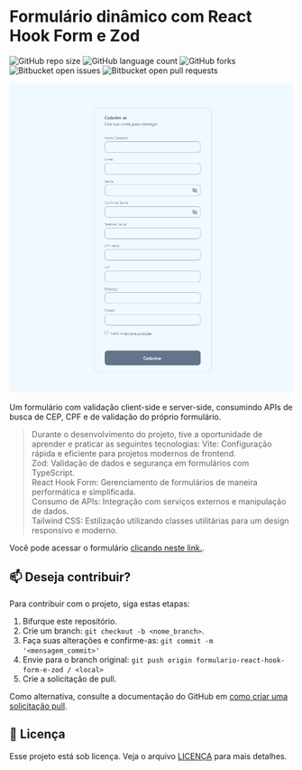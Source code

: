 # Formulário dinâmico com React Hook Form e Zod

![GitHub repo size](https://img.shields.io/github/repo-size/gabriel-leonel/formulario-react-hook-form-e-zod?style=for-the-badge)
![GitHub language count](https://img.shields.io/github/languages/count/gabriel-leonel/formulario-react-hook-form-e-zod?style=for-the-badge)
![GitHub forks](https://img.shields.io/github/forks/gabriel-leonel/formulario-react-hook-form-e-zod?style=for-the-badge)
![Bitbucket open issues](https://img.shields.io/bitbucket/issues/gabriel-leonel/formulario-react-hook-form-e-zod?style=for-the-badge)
![Bitbucket open pull requests](https://img.shields.io/bitbucket/pr-raw/gabriel-leonel/formulario-react-hook-form-e-zod?style=for-the-badge)

<img src="preview.png" alt="Exemplo imagem">

Um formulário com validação client-side e server-side, consumindo APIs de busca de CEP, CPF e de validação do próprio formulário.
 
> Durante o desenvolvimento do projeto, tive a oportunidade de aprender e praticar as seguintes tecnologias:
> Vite: Configuração rápida e eficiente para projetos modernos de frontend. <br>
> Zod: Validação de dados e segurança em formulários com TypeScript. <br>
> React Hook Form: Gerenciamento de formulários de maneira performática e simplificada. <br>
> Consumo de APIs: Integração com serviços externos e manipulação de dados. <br>
> Tailwind CSS: Estilização utilizando classes utilitárias para um design responsivo e moderno. <br>

Você pode acessar o formulário [clicando neste link.](https://help.github.com/en/github/collaborating-with-issues-and-pull-requests/creating-a-pull-request).

## 📫 Deseja contribuir?

Para contribuir com o projeto, siga estas etapas:

1. Bifurque este repositório.
2. Crie um branch: `git checkout -b <nome_branch>`.
3. Faça suas alterações e confirme-as: `git commit -m '<mensagem_commit>'`
4. Envie para o branch original: `git push origin formulario-react-hook-form-e-zod / <local>`
5. Crie a solicitação de pull.

Como alternativa, consulte a documentação do GitHub em [como criar uma solicitação pull](https://help.github.com/en/github/collaborating-with-issues-and-pull-requests/creating-a-pull-request).

## 📝 Licença

Esse projeto está sob licença. Veja o arquivo [LICENÇA](LICENSE.md) para mais detalhes.
